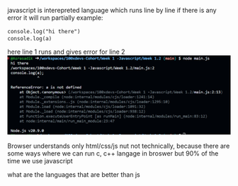 javascript is interepreted language which runs line by line
if there is any error it will run partially
example:

```
console.log("hi there")
console.log(a)
```

here line 1 runs
and gives error for line 2
![terminal](./images/image.png)

Browser understands only html/css/js nut not technically, because there are some ways where we can run c, c++ langage in broswer but 90% of the time we use javascript

what are the languages that are better than js 
